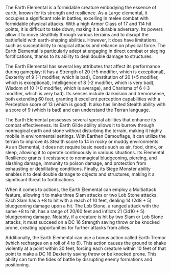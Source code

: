 The Earth Elemental is a formidable creature embodying the essence of earth, known for its strength and resilience. As a Large elemental, it occupies a significant role in battles, excelling in melee combat with formidable physical attacks. With a high Armor Class of 17 and 114 hit points, it is difficult to take down, making it a durable adversary. Its powers allow it to move stealthily through various terrains and to disrupt the battlefield with earth-shaping abilities. However, it does have limitations, such as susceptibility to magical attacks and reliance on physical force. The Earth Elemental is particularly adept at engaging in direct combat or sieging fortifications, thanks to its ability to deal double damage to structures. 

The Earth Elemental has several key attributes that affect its performance during gameplay: it has a Strength of 20 (+5 modifier, which is exceptional), Dexterity of 9 (-1 modifier, which is bad), Constitution of 20 (+5 modifier, which is exceptional), Intelligence of 8 (-2 modifier, which is very bad), Wisdom of 10 (+0 modifier, which is average), and Charisma of 6 (-3 modifier, which is very bad). Its senses include darkvision and tremorsense, both extending 60 feet, granting it excellent perception capabilities with a Perception score of 13 (which is good). It also has limited Stealth ability with a score of 9 (which is bad) and can understand the Terran language.

The Earth Elemental possesses several special abilities that enhance its combat effectiveness. Its Earth Glide ability allows it to burrow through nonmagical earth and stone without disturbing the terrain, making it highly mobile in environmental settings. With Earthen Camouflage, it can utilize the terrain to improve its Stealth score to 14 in rocky or muddy environments. As an Elemental, it does not require basic needs such as air, food, drink, or sleep, allowing it to operate continuously in various situations. Its Elemental Resilience grants it resistance to nonmagical bludgeoning, piercing, and slashing damage, immunity to poison damage, and protection from exhausting or debilitating conditions. Finally, its Siege Monster ability enables it to deal double damage to objects and structures, making it a significant threat to fortifications.

When it comes to actions, the Earth Elemental can employ a Multiattack feature, allowing it to make three Slam attacks or two Lob Stone attacks. Each Slam has a +8 to hit with a reach of 10 feet, dealing 14 (2d8 + 5) bludgeoning damage upon a hit. The Lob Stone, a ranged attack with the same +8 to hit, has a range of 20/60 feet and inflicts 21 (3d10 + 5) bludgeoning damage. Notably, if a creature is hit by two Slam or Lob Stone attacks, it must succeed on a DC 16 Strength saving throw or be knocked prone, creating opportunities for further attacks from allies.

Additionally, the Earth Elemental can use a bonus action called Earth Tremor (which recharges on a roll of 4 to 6). This action causes the ground to shake violently at a point within 30 feet, forcing each creature within 10 feet of that point to make a DC 16 Dexterity saving throw or be knocked prone. This ability can turn the tides of battle by disrupting enemy formations and positioning.